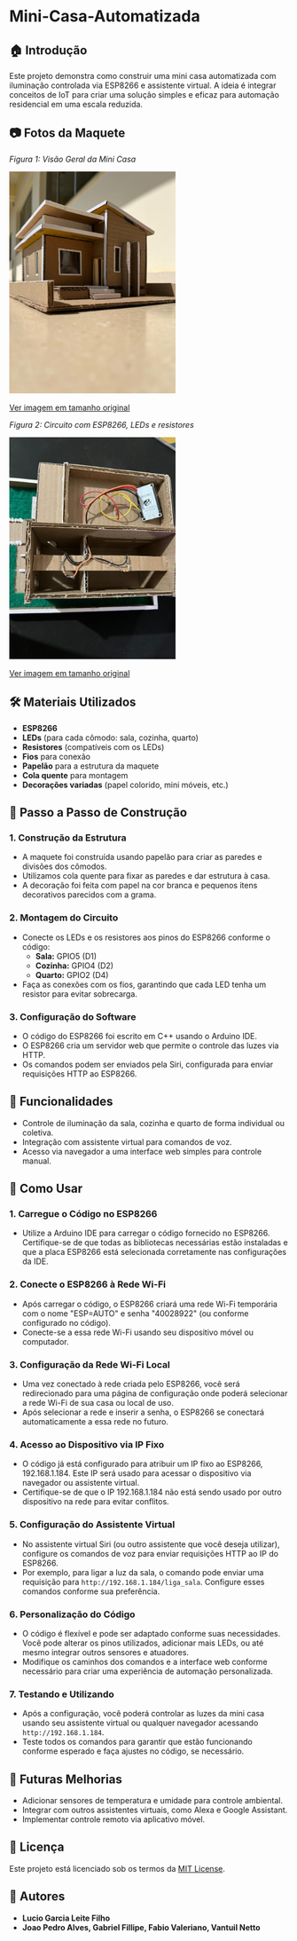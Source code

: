 # Mini-Casa-Automatizada

## 🏠 Introdução

Este projeto demonstra como construir uma mini casa automatizada com iluminação controlada via ESP8266 e assistente virtual. A ideia é integrar conceitos de IoT para criar uma solução simples e eficaz para automação residencial em uma escala reduzida.

## 📷 Fotos da Maquete

*Figura 1: Visão Geral da Mini Casa*

<img src="CASA.jpeg" alt="Visão Geral da Maquete" width="300"/>

[Ver imagem em tamanho original](CASA.jpeg)

*Figura 2: Circuito com ESP8266, LEDs e resistores*

<img src="Circuito.jpeg" alt="Circuito e Componentes" width="300"/>

[Ver imagem em tamanho original](Circuito.jpeg)

## 🛠 Materiais Utilizados

- **ESP8266**
- **LEDs** (para cada cômodo: sala, cozinha, quarto)
- **Resistores** (compatíveis com os LEDs)
- **Fios** para conexão
- **Papelão** para a estrutura da maquete
- **Cola quente** para montagem
- **Decorações variadas** (papel colorido, mini móveis, etc.)

## 📝 Passo a Passo de Construção

### 1. **Construção da Estrutura**
   - A maquete foi construída usando papelão para criar as paredes e divisões dos cômodos.
   - Utilizamos cola quente para fixar as paredes e dar estrutura à casa.
   - A decoração foi feita com papel na cor branca e pequenos itens decorativos parecidos com a grama.

### 2. **Montagem do Circuito**
   - Conecte os LEDs e os resistores aos pinos do ESP8266 conforme o código:
     - **Sala:** GPIO5 (D1)
     - **Cozinha:** GPIO4 (D2)
     - **Quarto:** GPIO2 (D4)
   - Faça as conexões com os fios, garantindo que cada LED tenha um resistor para evitar sobrecarga.

### 3. **Configuração do Software**
   - O código do ESP8266 foi escrito em C++ usando o Arduino IDE.
   - O ESP8266 cria um servidor web que permite o controle das luzes via HTTP.
   - Os comandos podem ser enviados pela Siri, configurada para enviar requisições HTTP ao ESP8266.

## 🔧 Funcionalidades

- Controle de iluminação da sala, cozinha e quarto de forma individual ou coletiva.
- Integração com assistente virtual para comandos de voz.
- Acesso via navegador a uma interface web simples para controle manual.

## 🚀 Como Usar

### 1. **Carregue o Código no ESP8266**
   - Utilize a Arduino IDE para carregar o código fornecido no ESP8266. Certifique-se de que todas as bibliotecas necessárias estão instaladas e que a placa ESP8266 está selecionada corretamente nas configurações da IDE.

### 2. **Conecte o ESP8266 à Rede Wi-Fi**
   - Após carregar o código, o ESP8266 criará uma rede Wi-Fi temporária com o nome "ESP=AUTO" e senha "40028922" (ou conforme configurado no código).
   - Conecte-se a essa rede Wi-Fi usando seu dispositivo móvel ou computador.

### 3. **Configuração da Rede Wi-Fi Local**
   - Uma vez conectado à rede criada pelo ESP8266, você será redirecionado para uma página de configuração onde poderá selecionar a rede Wi-Fi de sua casa ou local de uso.
   - Após selecionar a rede e inserir a senha, o ESP8266 se conectará automaticamente a essa rede no futuro.

### 4. **Acesso ao Dispositivo via IP Fixo**
   - O código já está configurado para atribuir um IP fixo ao ESP8266, 192.168.1.184. Este IP será usado para acessar o dispositivo via navegador ou assistente virtual.
   - Certifique-se de que o IP 192.168.1.184 não está sendo usado por outro dispositivo na rede para evitar conflitos.

### 5. **Configuração do Assistente Virtual**
   - No assistente virtual Siri (ou outro assistente que você deseja utilizar), configure os comandos de voz para enviar requisições HTTP ao IP do ESP8266.
   - Por exemplo, para ligar a luz da sala, o comando pode enviar uma requisição para `http://192.168.1.184/liga_sala`. Configure esses comandos conforme sua preferência.

### 6. **Personalização do Código**
   - O código é flexível e pode ser adaptado conforme suas necessidades. Você pode alterar os pinos utilizados, adicionar mais LEDs, ou até mesmo integrar outros sensores e atuadores.
   - Modifique os caminhos dos comandos e a interface web conforme necessário para criar uma experiência de automação personalizada.

### 7. **Testando e Utilizando**
   - Após a configuração, você poderá controlar as luzes da mini casa usando seu assistente virtual ou qualquer navegador acessando `http://192.168.1.184`.
   - Teste todos os comandos para garantir que estão funcionando conforme esperado e faça ajustes no código, se necessário.

## 🌟 Futuras Melhorias

- Adicionar sensores de temperatura e umidade para controle ambiental.
- Integrar com outros assistentes virtuais, como Alexa e Google Assistant.
- Implementar controle remoto via aplicativo móvel.

## 📄 Licença

Este projeto está licenciado sob os termos da [MIT License](LICENSE).

## 👥 Autores

- **Lucio Garcia Leite Filho**
- **Joao Pedro Alves, Gabriel Fillipe, Fabio Valeriano, Vantuil Netto**
